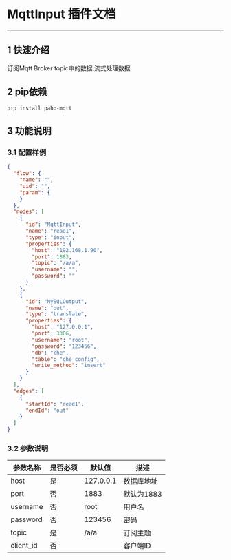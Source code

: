 
# MqttInput 插件文档

___


## 1 快速介绍

订阅Mqtt Broker topic中的数据,流式处理数据



##  2 pip依赖

```shell
pip install paho-mqtt

```


## 3 功能说明

### 3.1 配置样例

```json
{
  "flow": {
    "name": "",
    "uid": "",
    "param": {
    }
  },
  "nodes": [
    {
      "id": "MqttInput",
      "name": "read1",
      "type": "input",
      "properties": {
        "host": "192.168.1.90",
        "port": 1883,
        "topic": "/a/a",
        "username": "",
        "password": ""
      }
    },
    {
      "id": "MySQLOutput",
      "name": "out",
      "type": "translate",
      "properties": {
        "host": "127.0.0.1",
        "port": 3306,
        "username": "root",
        "password": "123456",
        "db": "che",
        "table": "che_config",
        "write_method": "insert"
      }
    }
  ],
  "edges": [
    {
      "startId": "read1",
      "endId": "out"
    }
  ]
}

```



### 3.2 参数说明

| 参数名称     | 是否必须 | 默认值       | 描述      | 
|----------|------|-----------|---------|
| host     | 是    | 127.0.0.1 | 数据库地址   |
| port     | 否    | 1883      | 默认为1883 |
| username | 否    | root      | 用户名     |
| password | 否    | 123456    | 密码      |
| topic    | 是    | /a/a      | 订阅主题    |
| client_id | 否    |     | 客户端ID   |




